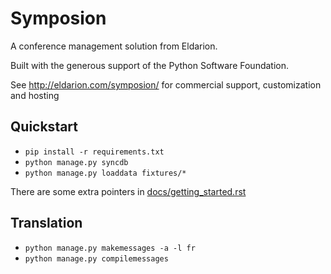 # Symposion

A conference management solution from Eldarion.

Built with the generous support of the Python Software Foundation.

See http://eldarion.com/symposion/ for commercial support, customization and hosting

## Quickstart

- `pip install -r requirements.txt`
- `python manage.py syncdb`
- `python manage.py loaddata fixtures/*`

There are some extra pointers in [docs/getting_started.rst](https://github.com/pyconca/2013-web/blob/pyconca2013/docs/getting_started.rst)

## Translation

- `python manage.py makemessages -a -l fr`
- `python manage.py compilemessages`